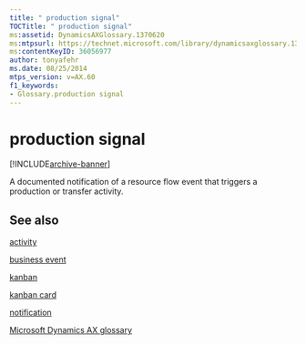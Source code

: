 ```yaml
---
title: " production signal"
TOCTitle: " production signal"
ms:assetid: DynamicsAXGlossary.1370620
ms:mtpsurl: https://technet.microsoft.com/library/dynamicsaxglossary.1370620(v=AX.60)
ms:contentKeyID: 36056977
author: tonyafehr
ms.date: 08/25/2014
mtps_version: v=AX.60
f1_keywords:
- Glossary.production signal
---
```


# production signal


[!INCLUDE[archive-banner](includes/archive-banner.md)]

A documented notification of a resource flow event that triggers a production or transfer activity.

## See also

[activity](activity.md)

[business event](business-event.md)

[kanban](kanban.md)

[kanban card](kanban-card.md)

[notification](notification.md)

[Microsoft Dynamics AX glossary](glossary/microsoft-dynamics-ax-glossary.md)

  



